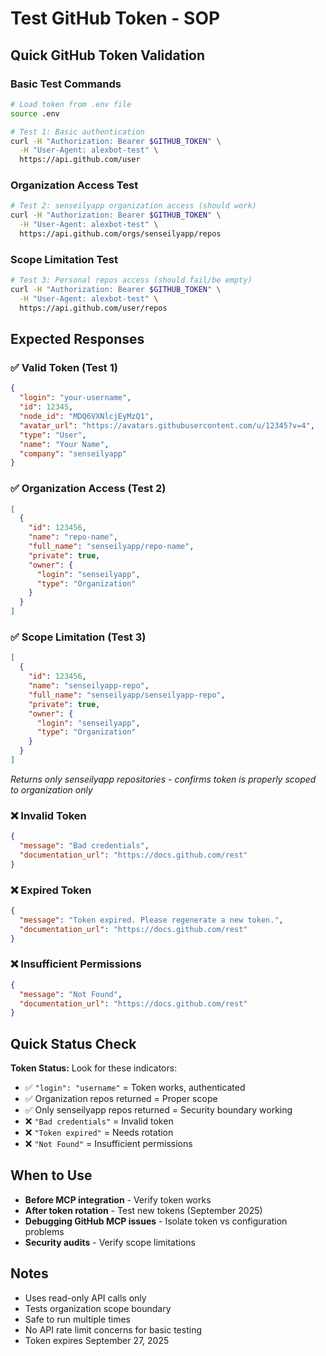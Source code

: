 # Test GitHub Token - SOP

## Quick GitHub Token Validation

### Basic Test Commands

```bash
# Load token from .env file
source .env

# Test 1: Basic authentication
curl -H "Authorization: Bearer $GITHUB_TOKEN" \
  -H "User-Agent: alexbot-test" \
  https://api.github.com/user
```

### Organization Access Test

```bash
# Test 2: senseilyapp organization access (should work)
curl -H "Authorization: Bearer $GITHUB_TOKEN" \
  -H "User-Agent: alexbot-test" \
  https://api.github.com/orgs/senseilyapp/repos
```

### Scope Limitation Test

```bash
# Test 3: Personal repos access (should fail/be empty)
curl -H "Authorization: Bearer $GITHUB_TOKEN" \
  -H "User-Agent: alexbot-test" \
  https://api.github.com/user/repos
```

## Expected Responses

### ✅ Valid Token (Test 1)

```json
{
  "login": "your-username",
  "id": 12345,
  "node_id": "MDQ6VXNlcjEyMzQ1",
  "avatar_url": "https://avatars.githubusercontent.com/u/12345?v=4",
  "type": "User",
  "name": "Your Name",
  "company": "senseilyapp"
}
```

### ✅ Organization Access (Test 2)

```json
[
  {
    "id": 123456,
    "name": "repo-name",
    "full_name": "senseilyapp/repo-name",
    "private": true,
    "owner": {
      "login": "senseilyapp",
      "type": "Organization"
    }
  }
]
```

### ✅ Scope Limitation (Test 3)

```json
[
  {
    "id": 123456,
    "name": "senseilyapp-repo",
    "full_name": "senseilyapp/senseilyapp-repo",
    "private": true,
    "owner": {
      "login": "senseilyapp",
      "type": "Organization"
    }
  }
]
```

_Returns only senseilyapp repositories - confirms token is properly scoped to organization only_

### ❌ Invalid Token

```json
{
  "message": "Bad credentials",
  "documentation_url": "https://docs.github.com/rest"
}
```

### ❌ Expired Token

```json
{
  "message": "Token expired. Please regenerate a new token.",
  "documentation_url": "https://docs.github.com/rest"
}
```

### ❌ Insufficient Permissions

```json
{
  "message": "Not Found",
  "documentation_url": "https://docs.github.com/rest"
}
```

## Quick Status Check

**Token Status:** Look for these indicators:

- ✅ `"login": "username"` = Token works, authenticated
- ✅ Organization repos returned = Proper scope
- ✅ Only senseilyapp repos returned = Security boundary working
- ❌ `"Bad credentials"` = Invalid token
- ❌ `"Token expired"` = Needs rotation
- ❌ `"Not Found"` = Insufficient permissions

## When to Use

- **Before MCP integration** - Verify token works
- **After token rotation** - Test new tokens (September 2025)
- **Debugging GitHub MCP issues** - Isolate token vs configuration problems
- **Security audits** - Verify scope limitations

## Notes

- Uses read-only API calls only
- Tests organization scope boundary
- Safe to run multiple times
- No API rate limit concerns for basic testing
- Token expires September 27, 2025

